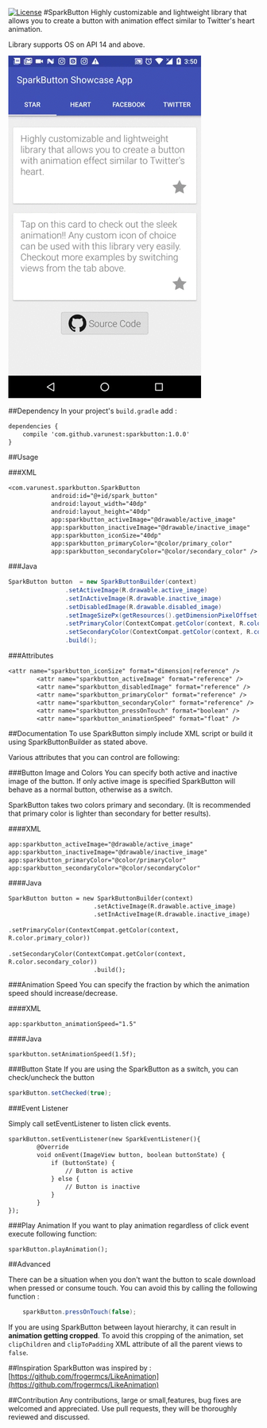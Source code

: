 <!--
  Title: Spark Button
  Description: Highly customizable and lightweight library that allows you to create a button with animation effect similar to Twitter's heart animation.
  Author: varunest
  -->
[![License](https://img.shields.io/badge/license-Apache%202-4EB1BA.svg?style=flat-square)](https://www.apache.org/licenses/LICENSE-2.0.html)
#SparkButton
Highly customizable and lightweight library that allows you to create a button with animation effect similar to Twitter's heart animation.

Library supports OS on API 14 and above.

![Showcase Video](art/showcase.gif)

##Dependency
In your project's `build.gradle` add :

```
dependencies {
    compile 'com.github.varunest:sparkbutton:1.0.0'
}
```


##Usage

###XML

```
<com.varunest.sparkbutton.SparkButton
            android:id="@+id/spark_button"
            android:layout_width="40dp"
            android:layout_height="40dp"
            app:sparkbutton_activeImage="@drawable/active_image"
            app:sparkbutton_inactiveImage="@drawable/inactive_image"
            app:sparkbutton_iconSize="40dp"
            app:sparkbutton_primaryColor="@color/primary_color"
            app:sparkbutton_secondaryColor="@color/secondary_color" />
```

###Java

```java
SparkButton button  = new SparkButtonBuilder(context)
                .setActiveImage(R.drawable.active_image)
                .setInActiveImage(R.drawable.inactive_image)
                .setDisabledImage(R.drawable.disabled_image)
                .setImageSizePx(getResources().getDimensionPixelOffset(R.dimen.button_size))
                .setPrimaryColor(ContextCompat.getColor(context, R.color.primary_color))
                .setSecondaryColor(ContextCompat.getColor(context, R.color.secondary_color))
                .build();
```

###Attributes

```
<attr name="sparkbutton_iconSize" format="dimension|reference" />
        <attr name="sparkbutton_activeImage" format="reference" />
        <attr name="sparkbutton_disabledImage" format="reference" />
        <attr name="sparkbutton_primaryColor" format="reference" />
        <attr name="sparkbutton_secondaryColor" format="reference" />
        <attr name="sparkbutton_pressOnTouch" format="boolean" />
        <attr name="sparkbutton_animationSpeed" format="float" />
```

##Documentation
To use SparkButton simply include XML script or build it using SparkButtonBuilder as stated above.

Various attributes that you can control are following: 

###Button Image and Colors
You can specify both active and inactive image of the button. If only active image is specified SparkButton will behave as a normal button, otherwise as a switch.

SparkButton takes two colors primary and secondary. (It is recommended that primary color is lighter than secondary for better results).

####XML
```
app:sparkbutton_activeImage="@drawable/active_image"
app:sparkbutton_inactiveImage="@drawable/inactive_image"
app:sparkbutton_primaryColor="@color/primaryColor"
app:sparkbutton_secondaryColor="@color/secondaryColor"
```
####Java
```
SparkButton button = new SparkButtonBuilder(context)
						.setActiveImage(R.drawable.active_image)
						.setInActiveImage(R.drawable.inactive_image)
						.setPrimaryColor(ContextCompat.getColor(context, R.color.primary_color))
						.setSecondaryColor(ContextCompat.getColor(context, R.color.secondary_color))
						.build();
```

###Animation Speed
You can specify the fraction by which the animation speed should increase/decrease.

####XML
```
app:sparkbutton_animationSpeed="1.5"
```

####Java
```
sparkbutton.setAnimationSpeed(1.5f);
```

###Button State
If you are using the SparkButton as a switch, you can 
check/uncheck the button

```java
sparkButton.setChecked(true);
```

###Event Listener

Simply call setEventListener to listen click events. 

```
sparkButton.setEventListener(new SparkEventListener(){
		@Override
		void onEvent(ImageView button, boolean buttonState) {
			if (buttonState) {
				// Button is active
			} else {
				// Button is inactive
			}
		}
});
```

###Play Animation
If you want to play animation regardless of click event execute following function:

```
sparkButton.playAnimation();
```

##Advanced

There can be a situation when you don't want the button to scale download when pressed or consume touch. You can avoid this by calling the following function :

```java
	sparkButton.pressOnTouch(false);
```

If you are using SparkButton between layout hierarchy, it can result in **animation getting cropped**. To avoid this cropping of the animation, set `clipChildren` and `clipToPadding` XML attribute of all the parent views 
to `false`.

##Inspiration
SparkButton was inspired by : [https://github.com/frogermcs/LikeAnimation](https://github.com/frogermcs/LikeAnimation)

##Contribution
Any contributions, large or small,features, bug fixes are welcomed and appreciated. Use pull requests, they will be thoroughly reviewed and discussed.